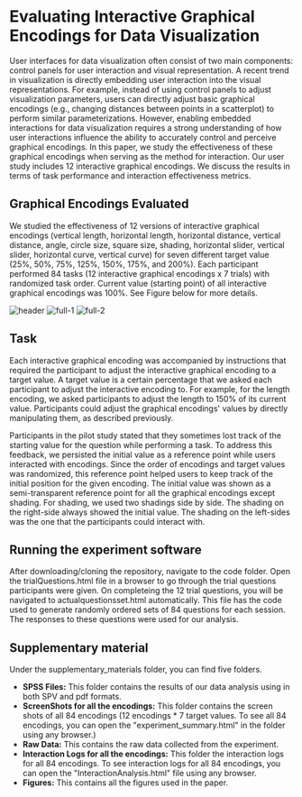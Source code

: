 # Evaluating Interactive Graphical Encodings for Data Visualization
User interfaces for data visualization often consist of two main components: control panels for user interaction and visual representation. A recent trend in visualization is directly embedding user interaction into the visual representations. For example, instead of using control panels to adjust visualization parameters, users can directly adjust basic graphical encodings (e.g., changing distances between points in a scatterplot) to perform similar parameterizations. However, enabling embedded interactions for data visualization requires a strong understanding of how user interactions influence the ability to accurately control and perceive graphical encodings. In this paper, we study the effectiveness of these graphical encodings when serving as the method for interaction. Our user study includes 12 interactive graphical encodings. We discuss the results in terms of task performance and interaction effectiveness metrics.

## Graphical Encodings Evaluated
We studied the effectiveness of 12 versions of interactive graphical encodings (vertical length, horizontal length, horizontal distance, vertical distance, angle, circle size, square size, shading, horizontal slider, vertical slider, horizontal curve, vertical curve) for seven different target value (25%, 50%, 75%, 125%, 150%, 175%, and 200%). Each participant performed 84 tasks (12 interactive graphical encodings x 7 trials) with randomized task order. Current value (starting point) of all interactive graphical encodings was 100%. See Figure below for more details.

![header](https://cloud.githubusercontent.com/assets/4343770/23340330/6a614b16-fc02-11e6-8464-915796e3acdb.png)
![full-1](https://cloud.githubusercontent.com/assets/4343770/23340342/8a6683a4-fc02-11e6-95d0-76683354f42b.png)
![full-2](https://cloud.githubusercontent.com/assets/4343770/23340349/99e4b724-fc02-11e6-95cd-c048b0dd1794.png)

## Task
Each interactive graphical encoding was accompanied by instructions that required the participant to adjust the interactive graphical encoding to a target value. A target value is a certain percentage that we asked each participant to adjust the interactive encoding to. For example, for the length encoding, we asked participants to adjust the length to 150\% of its current value. Participants could adjust the graphical encodings' values by directly manipulating them, as described previously.

Participants in the pilot study stated that they sometimes lost track of the starting value for the question while performing a task. To address this feedback, we persisted the initial value as a reference point while users interacted with encodings. Since the order of encodings and target values was randomized, this reference point helped users to keep track of the initial position for the given encoding. The initial value was shown as a semi-transparent reference point for all the graphical encodings except shading. For shading, we used two shadings side by side. The shading on the right-side always showed the initial value. The shading on the left-sides was the one that the participants could interact with. 


## Running the experiment software
After downloading/cloning the repository, navigate to the code folder. Open the trialQuestions.html file in a browser to go through the trial questions participants were given. On completeing the 12 trial questions, you will be navigated to actualquestionsset.html automatically. This file has the code used to generate randomly ordered sets of 84 questions for each session. The responses to these questions were used for our analysis.

## Supplementary material
Under the supplementary_materials folder, you can find five folders.

* **SPSS Files:** This folder contains the results of our data analysis using in both SPV and pdf formats.
* **ScreenShots for all the encodings:** This folder contains the screen shots of all 84 encodings (12 encodings * 7 target values. To see all 84 encodings, you can open the "experiment_summary.html" in the folder using any browser.)
* **Raw Data:** This contains the raw data collected from the experiment. 
* **Interaction Logs for all the encodings:** This folder the interaction logs for all 84 encodings. To see interaction logs for all 84 encodings, you can open the "InteractionAnalysis.html" file using any browser.
* **Figures:** This contains all the figures used in the paper.

